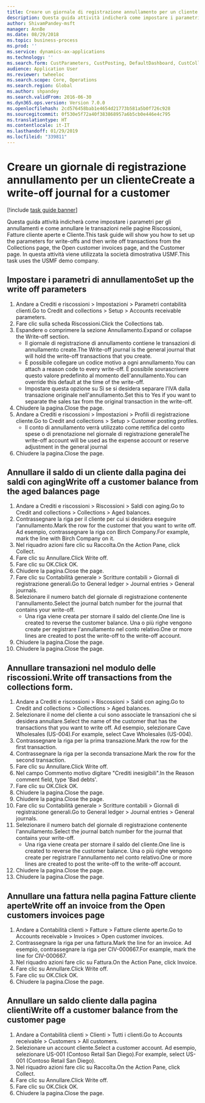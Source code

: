 ```yaml
---
title: Creare un giornale di registrazione annullamento per un cliente
description: Questa guida attività indicherà come impostare i parametri per gli annullamenti e come annullare le transazioni nelle pagine Riscossioni, Fatture cliente aperte e Cliente.
author: ShivamPandey-msft
manager: AnnBe
ms.date: 08/29/2018
ms.topic: business-process
ms.prod: ''
ms.service: dynamics-ax-applications
ms.technology: ''
ms.search.form: CustParameters, CustPosting, DefaultDashboard, CustCollectionsPoolsListPage, CustWriteOff, LedgerJournalTable, LedgerJournalTransDaily, CustCollections, CustOpenInvoicesListPage, CustTable
audience: Application User
ms.reviewer: twheeloc
ms.search.scope: Core, Operations
ms.search.region: Global
ms.author: shpandey
ms.search.validFrom: 2016-06-30
ms.dyn365.ops.version: Version 7.0.0
ms.openlocfilehash: 2cd576458bab1e4654d21773b581a5b0f726c928
ms.sourcegitcommit: 0f530e5f72a40f383868957a6b5cb0e446e4c795
ms.translationtype: HT
ms.contentlocale: it-IT
ms.lasthandoff: 01/29/2019
ms.locfileid: "339811"
---
```

# <a name="create-a-write-off-journal-for-a-customer"></a><span data-ttu-id="300f5-103">Creare un giornale di registrazione annullamento per un cliente</span><span class="sxs-lookup"><span data-stu-id="300f5-103">Create a write-off journal for a customer</span></span>

[!include [task guide banner](../../includes/task-guide-banner.md)]

<span data-ttu-id="300f5-104">Questa guida attività indicherà come impostare i parametri per gli annullamenti e come annullare le transazioni nelle pagine Riscossioni, Fatture cliente aperte e Cliente.</span><span class="sxs-lookup"><span data-stu-id="300f5-104">This task guide will show you how to set up the parameters for write-offs and then write off transactions from the Collections page, the Open customer invoices page, and the Customer page.</span></span> <span data-ttu-id="300f5-105">In questa attività viene utilizzata la società dimostrativa USMF.</span><span class="sxs-lookup"><span data-stu-id="300f5-105">This task uses the USMF demo company.</span></span>


## <a name="set-up-the-write-off-parameters"></a><span data-ttu-id="300f5-106">Impostare i parametri di annullamento</span><span class="sxs-lookup"><span data-stu-id="300f5-106">Set up the write off parameters</span></span>
1. <span data-ttu-id="300f5-107">Andare a Crediti e riscossioni > Impostazioni > Parametri contabilità clienti.</span><span class="sxs-lookup"><span data-stu-id="300f5-107">Go to Credit and collections > Setup > Accounts receivable parameters.</span></span>
2. <span data-ttu-id="300f5-108">Fare clic sulla scheda Riscossioni.</span><span class="sxs-lookup"><span data-stu-id="300f5-108">Click the Collections tab.</span></span>
3. <span data-ttu-id="300f5-109">Espandere o comprimere la sezione Annullamento.</span><span class="sxs-lookup"><span data-stu-id="300f5-109">Expand or collapse the Write-off section.</span></span>
    * <span data-ttu-id="300f5-110">Il giornale di registrazione di annullamento contiene le transazioni di annullamento create.</span><span class="sxs-lookup"><span data-stu-id="300f5-110">The Write-off journal is the general journal that will hold the write-off transactions that you create.</span></span>  
    * <span data-ttu-id="300f5-111">È possibile collegare un codice motivo a ogni annullamento.</span><span class="sxs-lookup"><span data-stu-id="300f5-111">You can attach a reason code to every write-off.</span></span> <span data-ttu-id="300f5-112">È possibile sovrascrivere questo valore predefinito al momento dell'annullamento.</span><span class="sxs-lookup"><span data-stu-id="300f5-112">You can override this default at the time of the write-off.</span></span>  
    * <span data-ttu-id="300f5-113">Impostare questa opzione su Sì se si desidera separare l'IVA dalla transazione originale nell'annullamento.</span><span class="sxs-lookup"><span data-stu-id="300f5-113">Set this to Yes if you want to separate the sales tax from the original transaction in the write-off.</span></span>  
4. <span data-ttu-id="300f5-114">Chiudere la pagina.</span><span class="sxs-lookup"><span data-stu-id="300f5-114">Close the page.</span></span>
5. <span data-ttu-id="300f5-115">Andare a Crediti e riscossioni > Impostazioni > Profili di registrazione cliente.</span><span class="sxs-lookup"><span data-stu-id="300f5-115">Go to Credit and collections > Setup > Customer posting profiles.</span></span>
    * <span data-ttu-id="300f5-116">Il conto di annullamento verrà utilizzato come rettifica del conto spese o di prenotazione nel giornale di registrazione generale</span><span class="sxs-lookup"><span data-stu-id="300f5-116">The write-off account will be used as the expense account or reserve adjustment in the general journal</span></span>   
6. <span data-ttu-id="300f5-117">Chiudere la pagina.</span><span class="sxs-lookup"><span data-stu-id="300f5-117">Close the page.</span></span>

## <a name="write-off-a-customer-balance-from-the-aged-balances-page"></a><span data-ttu-id="300f5-118">Annullare il saldo di un cliente dalla pagina dei saldi con aging</span><span class="sxs-lookup"><span data-stu-id="300f5-118">Write off a customer balance from the aged balances page</span></span>
1. <span data-ttu-id="300f5-119">Andare a Crediti e riscossioni > Riscossioni > Saldi con aging.</span><span class="sxs-lookup"><span data-stu-id="300f5-119">Go to Credit and collections > Collections > Aged balances.</span></span>
2. <span data-ttu-id="300f5-120">Contrassegnare la riga per il cliente per cui si desidera eseguire l'annullamento.</span><span class="sxs-lookup"><span data-stu-id="300f5-120">Mark the row for the customer that you want to write off.</span></span> <span data-ttu-id="300f5-121">Ad esempio, contrassegnare la riga con Birch Company.</span><span class="sxs-lookup"><span data-stu-id="300f5-121">For example, mark the line with Birch Company on it.</span></span>
3. <span data-ttu-id="300f5-122">Nel riquadro azioni fare clic su Raccolta.</span><span class="sxs-lookup"><span data-stu-id="300f5-122">On the Action Pane, click Collect.</span></span>
4. <span data-ttu-id="300f5-123">Fare clic su Annullare.</span><span class="sxs-lookup"><span data-stu-id="300f5-123">Click Write off.</span></span>
5. <span data-ttu-id="300f5-124">Fare clic su OK.</span><span class="sxs-lookup"><span data-stu-id="300f5-124">Click OK.</span></span>
6. <span data-ttu-id="300f5-125">Chiudere la pagina.</span><span class="sxs-lookup"><span data-stu-id="300f5-125">Close the page.</span></span>
7. <span data-ttu-id="300f5-126">Fare clic su Contabilità generale > Scritture contabili > Giornali di registrazione generali.</span><span class="sxs-lookup"><span data-stu-id="300f5-126">Go to General ledger > Journal entries > General journals.</span></span>
8. <span data-ttu-id="300f5-127">Selezionare il numero batch del giornale di registrazione contenente l'annullamento.</span><span class="sxs-lookup"><span data-stu-id="300f5-127">Select the journal batch number for the journal that contains your write-off.</span></span>
    * <span data-ttu-id="300f5-128">Una riga viene creata per stornare il saldo del cliente.</span><span class="sxs-lookup"><span data-stu-id="300f5-128">One line is created to reverse the customer balance.</span></span> <span data-ttu-id="300f5-129">Una o più righe vengono create per registrare l'annullamento nel conto relativo.</span><span class="sxs-lookup"><span data-stu-id="300f5-129">One or more lines are created to post the write-off to the write-off account.</span></span>  
9. <span data-ttu-id="300f5-130">Chiudere la pagina.</span><span class="sxs-lookup"><span data-stu-id="300f5-130">Close the page.</span></span>
10. <span data-ttu-id="300f5-131">Chiudere la pagina.</span><span class="sxs-lookup"><span data-stu-id="300f5-131">Close the page.</span></span>

## <a name="write-off-transactions-from-the-collections-form"></a><span data-ttu-id="300f5-132">Annullare transazioni nel modulo delle riscossioni.</span><span class="sxs-lookup"><span data-stu-id="300f5-132">Write off transactions from the collections form.</span></span>
1. <span data-ttu-id="300f5-133">Andare a Crediti e riscossioni > Riscossioni > Saldi con aging.</span><span class="sxs-lookup"><span data-stu-id="300f5-133">Go to Credit and collections > Collections > Aged balances.</span></span>
2. <span data-ttu-id="300f5-134">Selezionare il nome del cliente a cui sono associate le transazioni che si desidera annullare.</span><span class="sxs-lookup"><span data-stu-id="300f5-134">Select the name of the customer that has the transactions that you want to write off.</span></span> <span data-ttu-id="300f5-135">Ad esempio, selezionare Cave Wholesales (US-004).</span><span class="sxs-lookup"><span data-stu-id="300f5-135">For example, select Cave Wholesales (US-004).</span></span>
3. <span data-ttu-id="300f5-136">Contrassegnare la riga per la prima transazione.</span><span class="sxs-lookup"><span data-stu-id="300f5-136">Mark the row for the first transaction.</span></span>
4. <span data-ttu-id="300f5-137">Contrassegnare la riga per la seconda transazione.</span><span class="sxs-lookup"><span data-stu-id="300f5-137">Mark the row for the second transaction.</span></span>
5. <span data-ttu-id="300f5-138">Fare clic su Annullare.</span><span class="sxs-lookup"><span data-stu-id="300f5-138">Click Write off.</span></span>
6. <span data-ttu-id="300f5-139">Nel campo Commento motivo digitare "Crediti inesigibili".</span><span class="sxs-lookup"><span data-stu-id="300f5-139">In the Reason comment field, type 'Bad debts'.</span></span>
7. <span data-ttu-id="300f5-140">Fare clic su OK.</span><span class="sxs-lookup"><span data-stu-id="300f5-140">Click OK.</span></span>
8. <span data-ttu-id="300f5-141">Chiudere la pagina.</span><span class="sxs-lookup"><span data-stu-id="300f5-141">Close the page.</span></span>
9. <span data-ttu-id="300f5-142">Chiudere la pagina.</span><span class="sxs-lookup"><span data-stu-id="300f5-142">Close the page.</span></span>
10. <span data-ttu-id="300f5-143">Fare clic su Contabilità generale > Scritture contabili > Giornali di registrazione generali.</span><span class="sxs-lookup"><span data-stu-id="300f5-143">Go to General ledger > Journal entries > General journals.</span></span>
11. <span data-ttu-id="300f5-144">Selezionare il numero batch del giornale di registrazione contenente l'annullamento.</span><span class="sxs-lookup"><span data-stu-id="300f5-144">Select the journal batch number for the journal that contains your write-off.</span></span>
    * <span data-ttu-id="300f5-145">Una riga viene creata per stornare il saldo del cliente.</span><span class="sxs-lookup"><span data-stu-id="300f5-145">One line is created to reverse the customer balance.</span></span> <span data-ttu-id="300f5-146">Una o più righe vengono create per registrare l'annullamento nel conto relativo.</span><span class="sxs-lookup"><span data-stu-id="300f5-146">One or more lines are created to post the write-off to the write-off account.</span></span>  
12. <span data-ttu-id="300f5-147">Chiudere la pagina.</span><span class="sxs-lookup"><span data-stu-id="300f5-147">Close the page.</span></span>
13. <span data-ttu-id="300f5-148">Chiudere la pagina.</span><span class="sxs-lookup"><span data-stu-id="300f5-148">Close the page.</span></span>

## <a name="write-off-an-invoice-from-the-open-customers-invoices-page"></a><span data-ttu-id="300f5-149">Annullare una fattura nella pagina Fatture cliente aperte</span><span class="sxs-lookup"><span data-stu-id="300f5-149">Write off an invoice from the Open customers invoices page</span></span>
1. <span data-ttu-id="300f5-150">Andare a Contabilità clienti > Fatture > Fatture cliente aperte.</span><span class="sxs-lookup"><span data-stu-id="300f5-150">Go to Accounts receivable > Invoices > Open customer invoices.</span></span>
2. <span data-ttu-id="300f5-151">Contrassegnare la riga per una fattura.</span><span class="sxs-lookup"><span data-stu-id="300f5-151">Mark the line for an invoice.</span></span> <span data-ttu-id="300f5-152">Ad esempio, contrassegnare la riga per CIV-000667.</span><span class="sxs-lookup"><span data-stu-id="300f5-152">For example, mark the line for CIV-000667.</span></span>
3. <span data-ttu-id="300f5-153">Nel riquadro azioni fare clic su Fattura.</span><span class="sxs-lookup"><span data-stu-id="300f5-153">On the Action Pane, click Invoice.</span></span>
4. <span data-ttu-id="300f5-154">Fare clic su Annullare.</span><span class="sxs-lookup"><span data-stu-id="300f5-154">Click Write off.</span></span>
5. <span data-ttu-id="300f5-155">Fare clic su OK.</span><span class="sxs-lookup"><span data-stu-id="300f5-155">Click OK.</span></span>
6. <span data-ttu-id="300f5-156">Chiudere la pagina.</span><span class="sxs-lookup"><span data-stu-id="300f5-156">Close the page.</span></span>

## <a name="write-off-a-customer-balance-from-the-customer-page"></a><span data-ttu-id="300f5-157">Annullare un saldo cliente dalla pagina clienti</span><span class="sxs-lookup"><span data-stu-id="300f5-157">Write off a customer balance from the customer page</span></span>
1. <span data-ttu-id="300f5-158">Andare a Contabilità clienti > Clienti > Tutti i clienti.</span><span class="sxs-lookup"><span data-stu-id="300f5-158">Go to Accounts receivable > Customers > All customers.</span></span>
2. <span data-ttu-id="300f5-159">Selezionare un account cliente.</span><span class="sxs-lookup"><span data-stu-id="300f5-159">Select a customer account.</span></span> <span data-ttu-id="300f5-160">Ad esempio, selezionare US-001 (Contoso Retail San Diego).</span><span class="sxs-lookup"><span data-stu-id="300f5-160">For example, select US-001 (Contoso Retail San Diego).</span></span>
3. <span data-ttu-id="300f5-161">Nel riquadro azioni fare clic su Raccolta.</span><span class="sxs-lookup"><span data-stu-id="300f5-161">On the Action Pane, click Collect.</span></span>
4. <span data-ttu-id="300f5-162">Fare clic su Annullare.</span><span class="sxs-lookup"><span data-stu-id="300f5-162">Click Write off.</span></span>
5. <span data-ttu-id="300f5-163">Fare clic su OK.</span><span class="sxs-lookup"><span data-stu-id="300f5-163">Click OK.</span></span>
6. <span data-ttu-id="300f5-164">Chiudere la pagina.</span><span class="sxs-lookup"><span data-stu-id="300f5-164">Close the page.</span></span>

